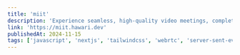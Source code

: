 ```yaml
---
title: 'miit'
description: 'Experience seamless, high-quality video meetings, completely free.'
link: 'https://miit.hawari.dev'
publishedAt: 2024-11-15
tags: ['javascript', 'nextjs', 'tailwindcss', 'webrtc', 'server-sent-events']
---
```

